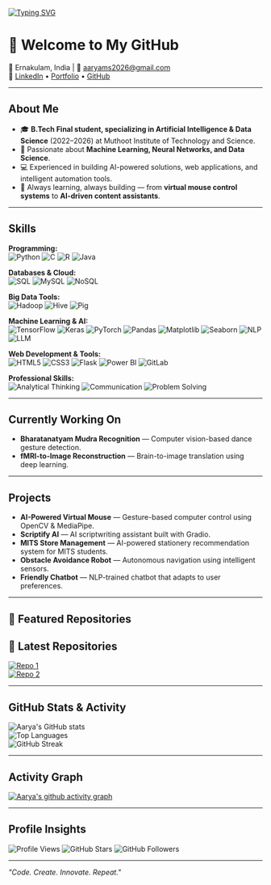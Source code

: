 <!-- Typing animation -->
[![Typing SVG](https://readme-typing-svg.herokuapp.com?size=25&color=3CB371&lines=Hi+I'm+Aarya+M+S;AI%2FML+Enthusiast;Data+Science+Explorer;Problem+Solver)](https://git.io/typing-svg)

# 👋 Welcome to My GitHub  

📍 Ernakulam, India | 📧 [aaryams2026@gmail.com](mailto:aaryams2026@gmail.com)  
🔗 [LinkedIn](https://www.linkedin.com/in/aarya-m-s/) • [Portfolio](https://aaryams.github.io/my-portfolio/) • [GitHub](https://github.com/aaryams)  

---

##  About Me  
- 🎓 **B.Tech Final student, specializing in Artificial Intelligence & Data Science** (2022–2026) at Muthoot Institute of Technology and Science.  
- 🤖 Passionate about **Machine Learning, Neural Networks, and Data Science**.  
- 💻 Experienced in building AI-powered solutions, web applications, and intelligent automation tools.  
- 🌱 Always learning, always building — from **virtual mouse control systems** to **AI-driven content assistants**.  

---

##  Skills  

**Programming:**  
![Python](https://img.shields.io/badge/Python-3776AB?logo=python&logoColor=white)   ![C](https://img.shields.io/badge/C-00599C?logo=c&logoColor=white)   ![R](https://img.shields.io/badge/R-276DC3?logo=r&logoColor=white)   ![Java](https://img.shields.io/badge/Java-007396?logo=java&logoColor=white)  

**Databases & Cloud:**  
![SQL](https://img.shields.io/badge/SQL-336791?logo=postgresql&logoColor=white)   ![MySQL](https://img.shields.io/badge/MySQL-4479A1?logo=mysql&logoColor=white)   ![NoSQL](https://img.shields.io/badge/NoSQL-4DB33D?logo=mongodb&logoColor=white)  

**Big Data Tools:**  
![Hadoop](https://img.shields.io/badge/Hadoop-66CCFF?logo=apache&logoColor=white)   ![Hive](https://img.shields.io/badge/Hive-FDEE21?logo=apachehive&logoColor=black)   ![Pig](https://img.shields.io/badge/Pig-F5A623?logo=apache&logoColor=white)  

**Machine Learning & AI:**  
![TensorFlow](https://img.shields.io/badge/TensorFlow-FF6F00?logo=tensorflow&logoColor=white)   ![Keras](https://img.shields.io/badge/Keras-D00000?logo=keras&logoColor=white)   ![PyTorch](https://img.shields.io/badge/PyTorch-EE4C2C?logo=pytorch&logoColor=white)   ![Pandas](https://img.shields.io/badge/Pandas-150458?logo=pandas&logoColor=white)   ![Matplotlib](https://img.shields.io/badge/Matplotlib-11557C?logo=python&logoColor=white)   ![Seaborn](https://img.shields.io/badge/Seaborn-3776AB?logo=python&logoColor=white)   ![NLP](https://img.shields.io/badge/NLP-FF4088?logo=spacy&logoColor=white)   ![LLM](https://img.shields.io/badge/LLMs-0A66C2?logo=openai&logoColor=white)  

**Web Development & Tools:**  
![HTML5](https://img.shields.io/badge/HTML5-E34F26?logo=html5&logoColor=white)   ![CSS3](https://img.shields.io/badge/CSS3-1572B6?logo=css3&logoColor=white)   ![Flask](https://img.shields.io/badge/Flask-000000?logo=flask&logoColor=white)   ![Power BI](https://img.shields.io/badge/PowerBI-F2C811?logo=powerbi&logoColor=black)   ![GitLab](https://img.shields.io/badge/GitLab-FC6D26?logo=gitlab&logoColor=white)  

**Professional Skills:**  
![Analytical Thinking](https://img.shields.io/badge/Analytical%20Thinking-0A66C2?logo=googleanalytics&logoColor=white)   ![Communication](https://img.shields.io/badge/Communication-FF6F00?logo=googlechat&logoColor=white)   ![Problem Solving](https://img.shields.io/badge/Problem%20Solving-FF0000?logo=googlesheets&logoColor=white)  

---

##  Currently Working On  
-  **Bharatanatyam Mudra Recognition** — Computer vision-based dance gesture detection.  
-  **fMRI-to-Image Reconstruction** — Brain-to-image translation using deep learning.  

---

##  Projects  
-  **AI-Powered Virtual Mouse** — Gesture-based computer control using OpenCV & MediaPipe.  
-  **Scriptify AI** — AI scriptwriting assistant built with Gradio.  
-  **MITS Store Management** — AI-powered stationery recommendation system for MITS students.  
-  **Obstacle Avoidance Robot** — Autonomous navigation using intelligent sensors.  
-  **Friendly Chatbot** — NLP-trained chatbot that adapts to user preferences.  


---
 
## 📌 Featured Repositories
## 📌 Latest Repositories  
[![Repo 1](https://github-readme-stats.vercel.app/api/pin/?username=aaryams&repo=REPO_NAME_1&theme=tokyonight)](https://github.com/aaryams/AI-Virtual-Mouse)  
[![Repo 2](https://github-readme-stats.vercel.app/api/pin/?username=aaryams&repo=REPO_NAME_2&theme=tokyonight)](https://github.com/aaryams/my-portfolio )



---

##  GitHub Stats & Activity  
![Aarya's GitHub stats](https://github-readme-stats.vercel.app/api?username=aaryams&show_icons=true&theme=tokyonight)  
![Top Languages](https://github-readme-stats.vercel.app/api/top-langs/?username=aaryams&layout=compact&theme=tokyonight)  
![GitHub Streak](https://streak-stats.demolab.com?user=aaryams&theme=tokyonight)  

---

##  Activity Graph  
[![Aarya's github activity graph](https://github-readme-activity-graph.vercel.app/graph?username=aaryams&theme=tokyo-night)](https://github.com/aaryams)  

---

##  Profile Insights  
![Profile Views](https://komarev.com/ghpvc/?username=aaryams&color=blue)   ![GitHub Stars](https://img.shields.io/github/stars/aaryams?style=social)   ![GitHub Followers](https://img.shields.io/github/followers/aaryams?style=social)  

---

 *"Code. Create. Innovate. Repeat."*
